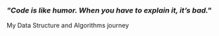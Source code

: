 ### ***"Code is like humor. When you have to explain it, it’s bad."***
My Data Structure and Algorithms journey
